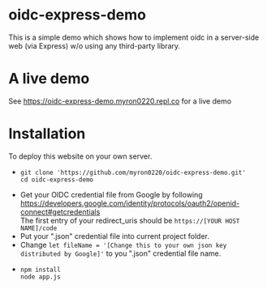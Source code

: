 # oidc-express-demo
 This is a simple demo which shows how to implement oidc in a server-side web (via Express) w/o using any third-party library.

# A live demo
 See https://oidc-express-demo.myron0220.repl.co for a live demo
 
# Installation
 To deploy this website on your own server.
 - ```
   git clone 'https://github.com/myron0220/oidc-express-demo.git'
   cd oidc-express-demo
   ```
 - Get your OIDC credential file from Google by following  
   https://developers.google.com/identity/protocols/oauth2/openid-connect#getcredentials  
   The first entry of your redirect_uris should be ```https://[YOUR HOST NAME]/code```
 - Put your ".json" credential file into current project folder.
 - Change ```let fileName = '[Change this to your own json key distributed by Google]'``` to you ".json" credential file name.
 - ```
   npm install
   node app.js
   ```
 
